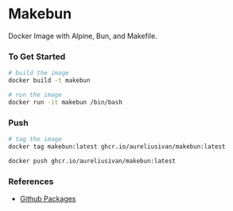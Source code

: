 # Makebun

Docker Image with Alpine, Bun, and Makefile.

### To Get Started 
```bash
# build the image
docker build -t makebun

# run the image
docker run -it makebun /bin/bash
```

### Push 
```bash
# tag the image
docker tag makebun:latest ghcr.io/aureliusivan/makebun:latest

docker push ghcr.io/aureliusivan/makebun:latest
```

### References
- [Github Packages]("https://docs.github.com/en/packages/working-with-a-github-packages-registry/working-with-the-container-registry")